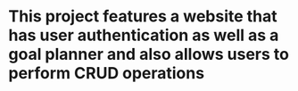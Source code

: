 # This project features a website that has user authentication as well as a goal planner and also allows users to perform CRUD operations
